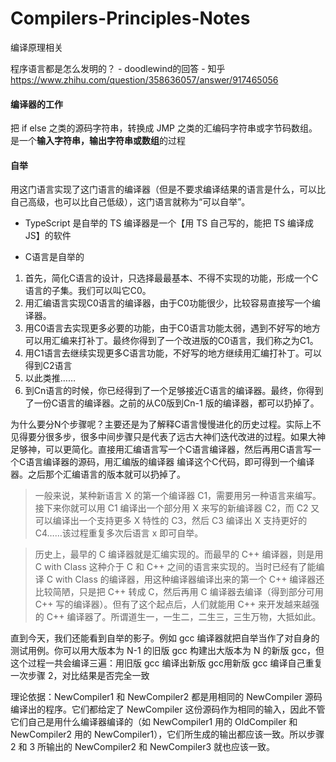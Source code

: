 # Compilers-Principles-Notes
编译原理相关


程序语言都是怎么发明的？ - doodlewind的回答 - 知乎
https://www.zhihu.com/question/358636057/answer/917465056

#### 编译器的工作
把 if else 之类的源码字符串，转换成 JMP 之类的汇编码字符串或字节码数组。是一个**输入字符串，输出字符串或数组**的过程
#### 自举
用这门语言实现了这门语言的编译器（但是不要求编译结果的语言是什么，可以比自己高级，也可以比自己低级），这门语言就称为“可以自举”。

* TypeScript 是自举的
TS 编译器是一个【用 TS 自己写的，能把 TS 编译成 JS】的软件

* C语言是自举的
1. 首先，简化C语言的设计，只选择最最基本、不得不实现的功能，形成一个C语言的子集。我们可以叫它C0。
2. 用汇编语言实现C0语言的编译器，由于C0功能很少，比较容易直接写一个编译器。
3. 用C0语言去实现更多必要的功能，由于C0语言功能太弱，遇到不好写的地方可以用汇编来打补丁。最终你得到了一个改进版的C0语言，我们称之为C1。
4. 用C1语言去继续实现更多C语言功能，不好写的地方继续用汇编打补丁。可以得到C2语言
5. 以此类推……
6. 到Cn语言的时候，你已经得到了一个足够接近C语言的编译器。最终，你得到了一份C语言的编译器。之前的从C0版到Cn-1 版的编译器，都可以扔掉了。

为什么要分N个步骤呢？主要还是为了解释C语言慢慢进化的历史过程。实际上不见得要分很多步，很多中间步骤只是代表了远古大神们迭代改进的过程。如果大神足够神，可以更简化。直接用汇编语言写一个C语言编译器，然后再用C语言写一个C语言编译器的源码，用汇编版的编译器 编译这个C代码，即可得到一个编译器。之后那个汇编语言的版本就可以扔掉了。


> 一般来说，某种新语言 X 的第一个编译器 C1，需要用另一种语言来编写。接下来你就可以用 C1 编译出一个部分用 X 来写的新编译器 C2，而 C2 又可以编译出一个支持更多 X 特性的 C3，然后 C3 编译出 X 支持更好的 C4……该过程重复多次后语言 x 即可自举。

> 历史上，最早的 C 编译器就是汇编实现的。而最早的 C++ 编译器，则是用 C with Class 这种介于 C 和 C++ 之间的语言来实现的。当时已经有了能编译 C with Class 的编译器，用这种编译器编译出来的第一个 C++ 编译器还比较简陋，只是把 C++ 转成 C，然后再用 C 编译器去编译（得到部分可用 C++ 写的编译器）。但有了这个起点后，人们就能用 C++ 来开发越来越强的 C++ 编译器了。所谓道生一，一生二，二生三，三生万物，大抵如此。

直到今天，我们还能看到自举的影子。例如 gcc 编译器就把自举当作了对自身的测试用例。你可以用大版本为 N-1 的旧版 gcc 构建出大版本为 N 的新版 gcc，但这个过程一共会编译三遍：用旧版 gcc 编译出新版 gcc用新版 gcc 编译自己重复一次步骤 2，对比结果是否完全一致

理论依据：NewCompiler1 和 NewCompiler2 都是用相同的 NewCompiler 源码编译出的程序。它们都给定了 NewCompiler 这份源码作为相同的输入，因此不管它们自己是用什么编译器编译的（如 NewCompiler1 用的 OldCompiler 和 NewCompiler2 用的 NewCompiler1），它们所生成的输出都应该一致。所以步骤 2 和 3 所输出的 NewCompiler2 和 NewCompiler3 就也应该一致。
